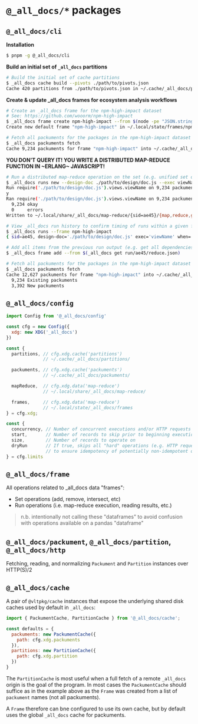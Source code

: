 # `@_all_docs/*` packages

## `@_all_docs/cli`

**Installation**
``` sh
$ pnpm -g @_all_docs/cli
```

**Build an initial set of `_all_docs` partitions**
``` sh
# Build the initial set of cache partitions
$ _all_docs cache build --pivots ./path/to/pivots.json
Cache 420 partitions from ./path/to/pivots.json in ~/.cache/_all_docs/partitions/
```

**Create & update _all_docs frames for ecosystem analysis workflows**
``` sh
# Create an _all_docs frame for the npm-high-impact dataset
# See: https://github.com/wooorm/npm-high-impact
$ _all_docs frame create npm-high-impact --from $(node -pe "JSON.stringify(require('npm-high-impact').npmHighImpact, null , 2)")
Create new default frame "npm-high-impact" in ~/.local/state/frames/npm-high-impact/

# Fetch all packuments for the packages in the npm-high-impact dataset
$ _all_docs packuments fetch
Cache 9,234 packuments for frame "npm-high-impact" into ~/.cache/_all_docs/packuments
```

**YOU DON'T QUERY IT! YOU WRITE A DISTRIBUTED MAP-REDUCE FUNCTION IN ~ERLANG~ JAVASCRIPT!**
```sh
# Run a distributed map-reduce operation on the set (e.g. unified set of all `dependencies`, etc.)
$ _all_docs runs new --design-doc ./path/to/design/doc.js --exec viewName
Run require('./path/to/design/doc.js').views.viewName on 9,234 packuments for frame "npm-high-impact"? (y/n)
y
Ran require('./path/to/design/doc.js').views.viewName on 9,234 packuments for frame "npm-high-impact"
  9,234 okay
  0     errors
Written to ~/.local/share/_all_docs/map-reduce/{sid=ae45}/{map,reduce,groups}.json

# View _all_docs run history to confirm timing of runs within a given frame (or all frames)
$ _all_docs runs --frame npm-high-impact
{ sid=ae45, design-doc='./path/to/design/doc.js' exec='viewName' when='just now', okay=9234, errors=0 }

# Add all items from the previous run output (e.g. get all dependencies) to the current frame
$ _all_docs frame add --from $(_all_docs get run/ae45/reduce.json)

# Fetch all packuments for the packages in the npm-high-impact dataset
$ _all_docs packuments fetch
Cache 12,627 packuments for frame "npm-high-impact" into ~/.cache/_all_docs/packuments
  9,234 Existing packuments
  3,392 New packuments
```

## `@_all_docs/config`

```js
import Config from '@_all_docs/config'

const cfg = new Config({
  xdg: new XDG('_all_docs')
})

const {
  partitions, // cfg.xdg.cache('partitions')
              // ~/.cache/_all_docs/partitions/

  packuments, // cfg.xdg.cache('packuments')
              // ~/.cache/_all_docs/packuments/

  mapReduce,  // cfg.xdg.data('map-reduce')
              // ~/.local/share/_all_docs/map-reduce/

  frames,     // cfg.xdg.data('map-reduce')
              // ~/.local/state/_all_docs/frames
} = cfg.xdg;

const {
  concurrency, // Number of concurrent executions and/or HTTP requests
  start,       // Number of records to skip prior to beginning execution
  size,        // Number of records to operate on
  dryRun       // If true, skips all "hard" operations (e.g. HTTP request, execution of user code, etc.)
               // to ensure idempotency of potentially non-idempotent operations
} = cfg.limits
```

## `@_all_docs/frame`

All operations related to _all_docs data "frames":

* Set operations (add, remove, intersect, etc)
* Run operations (i.e. map-reduce execution, reading results, etc.)

> n.b. intentionally not calling these "dataframes" to avoid confusion with operations available on a pandas "dataframe"

## `@_all_docs/packument`, `@_all_docs/partition`, `@_all_docs/http`

Fetching, reading, and normalizing `Packument` and `Partition` instances over HTTP(S)/2

## `@_all_docs/cache`

A pair of `@vltpkg/cache` instances that expose the underlying shared disk caches used by default in `_all_docs`:

```js
import { PackumentCache, PartitionCache } from '@_all_docs/cache';

const defaults = {
  packuments: new PackumentCache({
    path: cfg.xdg.packuments
  }),
  partitions: new PartitionCache({
    path: cfg.xdg.partition
  })
}
```


The `PartitionCache` is most useful when a full fetch of a remote `_all_docs` origin is the goal of the program. In most cases the `PackumentCache` should suffice as in the example above as the `Frame` was created from a list of `packument` names (not all packuments).

A `Frame` therefore can bne configured to use its own cache, but by default uses the global `_all_docs` cache for packuments.
